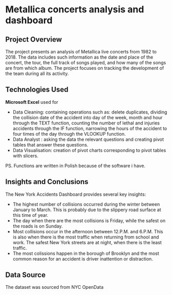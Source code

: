 #  Metallica concerts analysis and dashboard

 ## Project Overview
 
The project presents an analysis of Metallica live concerts from 1982 to 2018. The data includes such information as the date and place of the concert, the tour, the full track of songs played, and how many of the songs are from which album. The project focuses on tracking the development of the team during all its activity.

## Technologies Used

**Microsoft Excel** used for
- Data Cleaning: containing operations such as: delete duplicates, dividing the collision date of the accident into day of the week, month and hour through the TEXT function, counting the number of lethal and injuries accidents through the IF function, narrowing the hours of the accident to four times of the day through the VLOOKUP function.
- Data Analyst : asking the data the relevant questions and creating pivot tables that answer these questions.
- Data Visualisation: creation of pivot charts corresponding to pivot tables with slicers.
  
PS. Functions are written in Polish because of the software i have.

## Insights and Conclusions
The New York Accidents Dashboard provides several key insights:

- The highest number of collisions occurred during the winter between January to March. This is probably due to the slippery road surface at this time of year.
- The day when there are the most collisions is Friday, while the safest on the roads is on Sunday.
- Most collisions occur in the afternoon between 12.P.M. and 6.P.M. This is also when there is the most traffic when returning from school and work. The safest New York streets are at night, when there is the least traffic.
- The most colissions happen in the borough of Brooklyn and the most common reason for an accident is driver inattention or distraction.

## Data Source
    
The dataset was sourced from NYC OpenData
